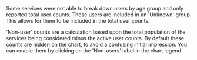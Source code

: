 Some services were not able to break down users by age group and only reported total user counts. Those users are included in an 'Unknown' group. This allows for them to be included in the total user counts.

'Non-user' counts are a calculation based upon the total population of the services being considered minus the active user counts. By default these counts are hidden on the chart, to avoid a confusing initial impression. You can enable them by clicking on the 'Non-users' label in the chart legend.
